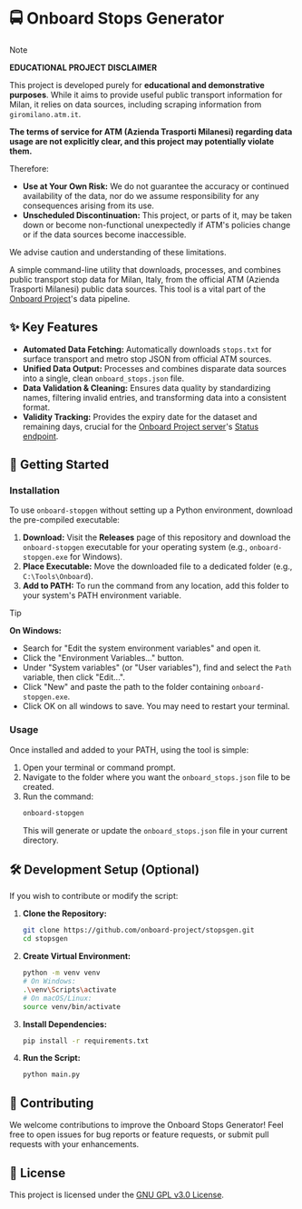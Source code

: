 # 🚍 Onboard Stops Generator

>[!Note]
> **EDUCATIONAL PROJECT DISCLAIMER**
>
>This project is developed purely for **educational and demonstrative purposes**. While it aims to provide useful public transport information for Milan, it relies on data sources, including scraping information from `giromilano.atm.it`.
>
>**The terms of service for ATM (Azienda Trasporti Milanesi) regarding data usage are not explicitly clear, and this project may potentially violate them.**
>
>Therefore:
>- **Use at Your Own Risk:** We do not guarantee the accuracy or continued availability of the data, nor do we assume responsibility for any consequences arising from its use.
>- **Unscheduled Discontinuation:** This project, or parts of it, may be taken down or become non-functional unexpectedly if ATM's policies change or if the data sources become inaccessible.
>
>We advise caution and understanding of these limitations.

A simple command-line utility that downloads, processes, and combines public transport stop data for Milan, Italy, from the official ATM (Azienda Trasporti Milanesi) public data sources. This tool is a vital part of the [Onboard Project](https://github.com/onboard-project)'s data pipeline.

## ✨ Key Features

*   **Automated Data Fetching:** Automatically downloads `stops.txt` for surface transport and metro stop JSON from official ATM sources.
*   **Unified Data Output:** Processes and combines disparate data sources into a single, clean `onboard_stops.json` file.
*   **Data Validation & Cleaning:** Ensures data quality by standardizing names, filtering invalid entries, and transforming data into a consistent format.
*   **Validity Tracking:** Provides the expiry date for the dataset and remaining days, crucial for the [Onboard Project server](https://github.com/onboard-project/server)'s [Status endpoint](https://onboard-project-api.vercel.app/status).

## 🚀 Getting Started

### Installation

To use `onboard-stopgen` without setting up a Python environment, download the pre-compiled executable:

1.  **Download:** Visit the **Releases** page of this repository and download the `onboard-stopgen` executable for your operating system (e.g., `onboard-stopgen.exe` for Windows).
2.  **Place Executable:** Move the downloaded file to a dedicated folder (e.g., `C:\Tools\Onboard`).
3.  **Add to PATH:** To run the command from any location, add this folder to your system's PATH environment variable.
> [!TIP]
> **On Windows:**
> - Search for "Edit the system environment variables" and open it.
> - Click the "Environment Variables..." button.
> - Under "System variables" (or "User variables"), find and select the `Path` variable, then click "Edit...".
> - Click "New" and paste the path to the folder containing `onboard-stopgen.exe`.
> - Click OK on all windows to save. You may need to restart your terminal.

### Usage

Once installed and added to your PATH, using the tool is simple:

1.  Open your terminal or command prompt.
2.  Navigate to the folder where you want the `onboard_stops.json` file to be created.
3.  Run the command:
    ```bash
    onboard-stopgen
    ```
    This will generate or update the `onboard_stops.json` file in your current directory.

## 🛠️ Development Setup (Optional)

If you wish to contribute or modify the script:

1.  **Clone the Repository:**
    ```bash
    git clone https://github.com/onboard-project/stopsgen.git
    cd stopsgen
    ```
2.  **Create Virtual Environment:**
    ```bash
    python -m venv venv
    # On Windows:
    .\venv\Scripts\activate
    # On macOS/Linux:
    source venv/bin/activate
    ```
3.  **Install Dependencies:**
    ```bash
    pip install -r requirements.txt
    ```
4.  **Run the Script:**
    ```bash
    python main.py
    ```

## 🤝 Contributing

We welcome contributions to improve the Onboard Stops Generator! Feel free to open issues for bug reports or feature requests, or submit pull requests with your enhancements.

## 📄 License

This project is licensed under the [GNU GPL v3.0 License](LICENSE.md).

